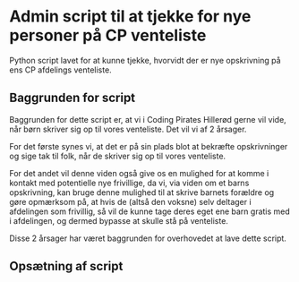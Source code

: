 # Admin script til at tjekke for nye personer på CP venteliste
Python script lavet for at kunne tjekke, hvorvidt der er nye opskrivning på ens CP afdelings venteliste.

## Baggrunden for script
Baggrunden for dette script er, at vi i Coding Pirates Hillerød gerne vil vide, når børn skriver sig op til vores venteliste. Det vil vi af 2 årsager.

For det første synes vi, at det er på sin plads blot at bekræfte opskrivninger og sige tak til folk, når de skriver sig op til vores venteliste.

For det andet vil denne viden også give os en mulighed for at komme i kontakt med potentielle nye frivillige, da vi, via viden om et barns opskrivning, kan bruge denne mulighed til at skrive barnets forældre og gøre opmærksom på, at hvis de (altså den voksne) selv deltager i afdelingen som frivillig, så vil de kunne tage deres eget ene barn gratis med i afdelingen, og dermed bypasse at skulle stå på venteliste.

Disse 2 årsager har været baggrunden for overhovedet at lave dette script.

## Opsætning af script
